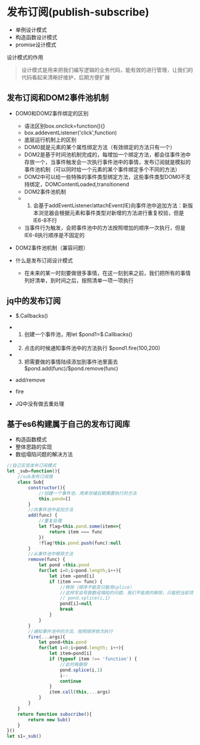 # 发布订阅(publish-subscribe)
+ 单例设计模式
+ 构造函数设计模式
+ promise设计模式

设计模式的作用  
> 设计模式是用来把我们编写逻辑的业务代码，能有效的进行管理，让我们的代码看起来清晰好维护，后期方便扩展

## 发布订阅和DOM2事件池机制
+ DOM0和DOM2事件绑定的区别
    + 语法区别box.onclick=function(){}
    + box.addeventListener('click',function)
    + 底层运行机制上的区别
    + DOM0就是元素的某个属性绑定方法（有效绑定的方法只有一个）
    + DOM2是基于时间池机制完成的，每增加一个绑定方法，都会往事件池中存放一个，当事件触发会一次执行事件池中的事情，发布订阅就是模拟的事件池机制（可以同时给一个元素的某个事件绑定多个不同的方法）
    + DOM2中可以给一些特殊的事件类型绑定方法，这些事件类型DOM0不支持绑定，DOMContentLoaded,transitionend
    + DOM2事件池机制
    + 1. 会基于addEventListener/attachEvent(IE)向事件池中追加方法：新版本浏览器会根据元素和事件类型对新增的方法进行重复校验，但是IE6-8不行
    + 当事件行为触发，会把事件池中的方法按照增加的顺序一次执行，但是IE6-8执行顺序是不固定的

+ DOM2事件池机制（兼容问题）
+ 什么是发布订阅设计模式
  + 在未来的某一时刻要做很多事情，在这一刻到来之前，我们把所有的事情列好清单，到时间之后，按照清单一项一项执行

## jq中的发布订阅
+ $.Callbacks()
+ 1. 创建一个事件池，用let \$pond1=$.Callbacks()
+ 2. 点击的时候通知事件池中的方法执行 $pond1.fire(100,200)
+ 3. 把需要做的事情陆续添加到事件池里面去\$pond.add(func)/$pond.remove(func)
+ add/remove
+ fire

+ JQ中没有做去重处理

## 基于es6构建属于自己的发布订阅库
+ 构造函数模式
+ 整体思路的实现
+ 数组塌陷问题的解决方法

```javascript
//自己实现发布订阅模式
let _sub=function(){
    //sub发布订阅类
    class Sub{
        constructor(){
            //创建一个事件池，用来存储后期需要执行的方法
            this.pond=[]
        }
        //向事件池中追加方法
        add(func) {
            //重复处理
            let flag=this.pond.some(item=>{
                return item === func
            })
            !flag?this.pond.push(func):null
        }
        //从事件池中移除方法
        remove(func) {
            let pond =this.pond
            for(let i=0;i<pond.length;i++){
                let item =pond[i]
                if (item === func) {
                    //移除（顺序不能变只能用splice）
                    //这样写会导致数组塌陷的问题，我们不能真的移除，只能把当前项赋值为null
                    // pond.splice(i,1)
                    pond[i]=null
                    break
                }
            }
        }
        //通知事件池中的方法，按照顺序依次执行
        fire(...args){
            let pond=this.pond
            for(let i=0;i<pond.length; i++){
                let item=pond[i]
                if (typeof item !== 'function') {
                    //此时再删除
                    pond.splice(i,1)
                    i--
                    continue
                }
                item.call(this,...args)
            }
        }
    }
    return function subscribe(){
        return new Sub()
    }
}()
let s1=_sub()
```
